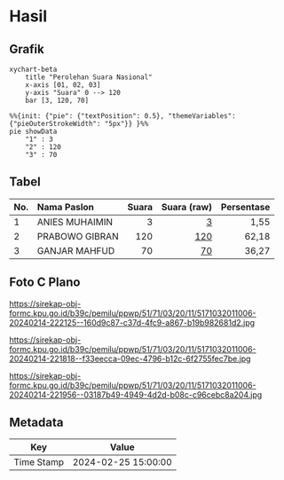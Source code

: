 # Hasil

## Grafik

```mermaid
xychart-beta
    title "Perolehan Suara Nasional"
    x-axis [01, 02, 03]
    y-axis "Suara" 0 --> 120
    bar [3, 120, 70]
```

```mermaid
%%{init: {"pie": {"textPosition": 0.5}, "themeVariables": {"pieOuterStrokeWidth": "5px"}} }%%
pie showData
    "1" : 3
    "2" : 120
    "3" : 70
```

## Tabel

| No. | Nama Paslon    | Suara | Suara (raw) | Persentase |
|:--- |:-------------- | -----:| -----------:| ----------:|
| 1   | ANIES MUHAIMIN | 3     | [3][p-1]    | 1,55       |
| 2   | PRABOWO GIBRAN | 120   | [120][p-2]  | 62,18      |
| 3   | GANJAR MAHFUD  | 70    | [70][p-3]   | 36,27      |


[p-1]: https://github.com/gigit-pemilu/pemilu-2024/blob/main/pilpres/hitung-suara/sub/51-bali/sub/71-kota-denpasar/sub/03-denpasar-barat/sub/2011-padang-sambian-kaja/sub/006-tps/sub/paslon-1.txt
[p-2]: https://github.com/gigit-pemilu/pemilu-2024/blob/main/pilpres/hitung-suara/sub/51-bali/sub/71-kota-denpasar/sub/03-denpasar-barat/sub/2011-padang-sambian-kaja/sub/006-tps/sub/paslon-2.txt
[p-3]: https://github.com/gigit-pemilu/pemilu-2024/blob/main/pilpres/hitung-suara/sub/51-bali/sub/71-kota-denpasar/sub/03-denpasar-barat/sub/2011-padang-sambian-kaja/sub/006-tps/sub/paslon-3.txt

## Foto C Plano

https://sirekap-obj-formc.kpu.go.id/b39c/pemilu/ppwp/51/71/03/20/11/5171032011006-20240214-222125--160d9c87-c37d-4fc9-a867-b19b982681d2.jpg

https://sirekap-obj-formc.kpu.go.id/b39c/pemilu/ppwp/51/71/03/20/11/5171032011006-20240214-221818--f33eecca-09ec-4796-b12c-6f2755fec7be.jpg

https://sirekap-obj-formc.kpu.go.id/b39c/pemilu/ppwp/51/71/03/20/11/5171032011006-20240214-221956--03187b49-4949-4d2d-b08c-c96cebc8a204.jpg


## Metadata

| Key        | Value               |
| ---------- | ------------------- |
| Time Stamp | 2024-02-25 15:00:00 |



